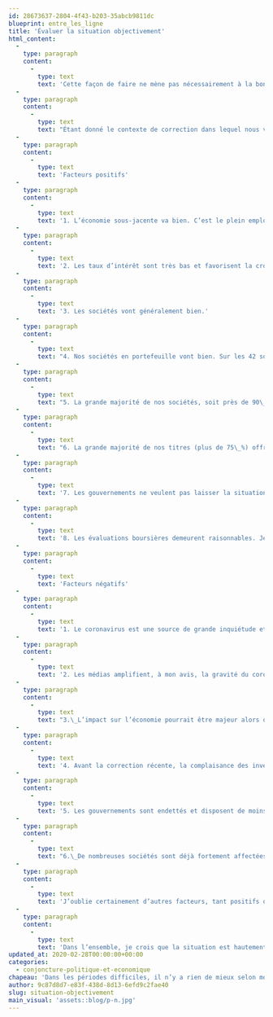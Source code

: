 ```yaml
---
id: 28673637-2804-4f43-b203-35abcb9811dc
blueprint: entre_les_ligne
title: 'Évaluer la situation objectivement'
html_content:
  -
    type: paragraph
    content:
      -
        type: text
        text: 'Cette façon de faire ne mène pas nécessairement à la bonne décision à tout coup, mais elle a l’avantage de réduire sensiblement la part des émotions dans le processus.'
  -
    type: paragraph
    content:
      -
        type: text
        text: "Étant donné le contexte de correction dans lequel nous vivons ces jours-ci, je me suis justement permis de procéder à un tel exercice au sujet de la Bourse et des investissements boursiers que nous détenons dans le but de dresser une liste des facteurs positifs et négatifs et de faire le point. En voici un résumé\_:"
  -
    type: paragraph
    content:
      -
        type: text
        text: 'Facteurs positifs'
  -
    type: paragraph
    content:
      -
        type: text
        text: '1. L’économie sous-jacente va bien. C’est le plein emploi en Amérique du Nord.'
  -
    type: paragraph
    content:
      -
        type: text
        text: '2. Les taux d’intérêt sont très bas et favorisent la croissance économique. Ils favorisent également les actions de titres boursiers aux dépens des obligations.'
  -
    type: paragraph
    content:
      -
        type: text
        text: '3. Les sociétés vont généralement bien.'
  -
    type: paragraph
    content:
      -
        type: text
        text: "4. Nos sociétés en portefeuille vont bien. Sur les 42 sociétés que nous détenons globalement, je calcule que la grande majorité, près de 75\_%, se portent bien, affichent une bonne croissance et ont de bonnes perspectives de croissance à long terme."
  -
    type: paragraph
    content:
      -
        type: text
        text: "5. La grande majorité de nos sociétés, soit près de 90\_%, selon mes calculs, sont en excellente santé financière."
  -
    type: paragraph
    content:
      -
        type: text
        text: "6. La grande majorité de nos titres (plus de 75\_%) offrent, selon nous, un potentiel de rendement positif pour les 12 prochains mois (en fonction de l’évaluation que nous faisons de chacun de nos titres), près de 60\_% offrant un rendement potentiel supérieur à 10\_%."
  -
    type: paragraph
    content:
      -
        type: text
        text: '7. Les gouvernements ne veulent pas laisser la situation dégénérer. On peut s’attendre à des mesures draconiennes de leur part pour contenir la contagion du coronavirus. On peut aussi s’attendre à ce qu’ils interviennent pour soutenir l’économie, soit en réduisant à nouveau les taux d’intérêt ou en injectant des liquidités dans l’économie.'
  -
    type: paragraph
    content:
      -
        type: text
        text: '8. Les évaluations boursières demeurent raisonnables. Je calcule que, avec la correction des derniers jours, le S&P 500 s’échange à environ 17,0 fois les bénéfices prévus de 2020. Il est vrai, toutefois, qu’on peut s’attendre à ce que la prévision des bénéfices baisse en raison de l’impact économique engendré par le coronavirus. Mais en présumant que les choses reviendront à la normale d’ici un an, le S&P 500 s’échange à 15,4 fois la prévision de bénéfices de 2021.'
  -
    type: paragraph
    content:
      -
        type: text
        text: 'Facteurs négatifs'
  -
    type: paragraph
    content:
      -
        type: text
        text: '1. Le coronavirus est une source de grande inquiétude et sa propagation pourrait devenir une pandémie.'
  -
    type: paragraph
    content:
      -
        type: text
        text: '2. Les médias amplifient, à mon avis, la gravité du coronavirus. La peur du virus pourrait être plus dommageable économiquement que le virus même.'
  -
    type: paragraph
    content:
      -
        type: text
        text: "3.\_L’impact sur l’économie pourrait être majeur alors que les gens arrêteront de voyager et dépenseront moins, et que des usines seront fermées."
  -
    type: paragraph
    content:
      -
        type: text
        text: '4. Avant la correction récente, la complaisance des investisseurs me paraissait assez élevée depuis plusieurs mois. Nombre d’entre eux investissaient sur marge ou prenaient des risques élevés. Plusieurs seront forcés de vendre afin de rembourser leur marge, amplifiant la baisse.'
  -
    type: paragraph
    content:
      -
        type: text
        text: '5. Les gouvernements sont endettés et disposent de moins de munitions pour intervenir monétairement afin de stimuler l’économie.'
  -
    type: paragraph
    content:
      -
        type: text
        text: "6.\_De nombreuses sociétés sont déjà fortement affectées par le coronavirus, notamment celles liées au secteur du voyage. Plusieurs ont déjà averti que leurs résultats seront inférieurs au prochain trimestre et possiblement plus longtemps encore."
  -
    type: paragraph
    content:
      -
        type: text
        text: 'J’oublie certainement d’autres facteurs, tant positifs que négatifs.'
  -
    type: paragraph
    content:
      -
        type: text
        text: 'Dans l’ensemble, je crois que la situation est hautement imprévisible à court terme. Les conséquences économiques du coronavirus pourraient être majeures, mais probablement d’une durée limitée. À moyen terme, l’économie se relèvera de cette crise, les entreprises s’ajusteront et retrouveront la croissance. À long terme, les marchés boursiers continueront d’enrichir les investisseurs qui auront fait preuve de calme et de patience pendant cette période difficile.'
updated_at: 2020-02-28T00:00:00+00:00
categories:
  - conjoncture-politique-et-economique
chapeau: 'Dans les périodes difficiles, il n’y a rien de mieux selon moi que de faire le point sur l’état des choses, et ce, d’une manière aussi la plus objective et rationnelle que possible.'
author: 9c87d8d7-e83f-438d-8d13-6efd9c2fae40
slug: situation-objectivement
main_visual: 'assets::blog/p-n.jpg'
---
```

